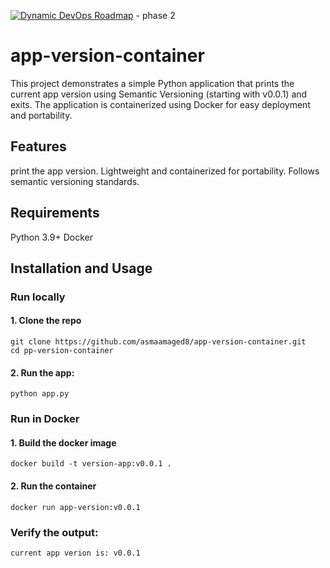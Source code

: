 [![Dynamic DevOps Roadmap](https://devopshive.net/badges/dynamic-devops-roadmap.svg)](https://github.com/DevOpsHiveHQ/dynamic-devops-roadmap) - phase 2
# app-version-container
This project demonstrates a simple Python application that prints the current app version using Semantic Versioning (starting with v0.0.1) and exits. The application is containerized using Docker for easy deployment and portability.
## Features
print the app version. 
Lightweight and containerized for portability. 
Follows semantic versioning standards.
## Requirements
Python 3.9+
Docker
## Installation and Usage
### Run locally 
#### 1. Clone the repo
```
git clone https://github.com/asmaamaged8/app-version-container.git
cd pp-version-container
```
#### 2. Run the app:
```
python app.py
```
### Run in Docker 
#### 1. Build the docker image 
```
docker build -t version-app:v0.0.1 .
```
#### 2. Run the container
```
docker run app-version:v0.0.1    
```
### Verify the output:
```
current app verion is: v0.0.1
```